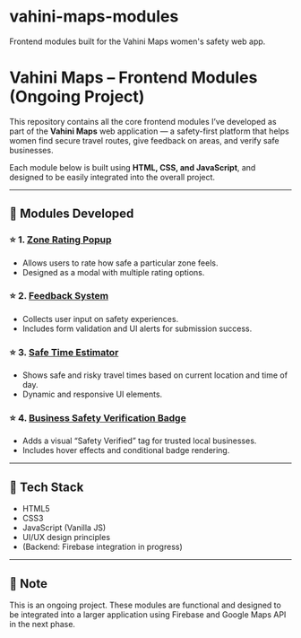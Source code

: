 # vahini-maps-modules
Frontend modules built for the Vahini Maps women's safety web app.
# Vahini Maps – Frontend Modules (Ongoing Project)

This repository contains all the core frontend modules I’ve developed as part of the **Vahini Maps** web application — a safety-first platform that helps women find secure travel routes, give feedback on areas, and verify safe businesses.

Each module below is built using **HTML, CSS, and JavaScript**, and designed to be easily integrated into the overall project.

---

## 🔹 Modules Developed

### ⭐ 1. [Zone Rating Popup](https://github.com/NUJMA/Rating-popup)
- Allows users to rate how safe a particular zone feels.
- Designed as a modal with multiple rating options.

### ⭐ 2. [Feedback System](https://github.com/NUJMA/Feedback-Form)
- Collects user input on safety experiences.
- Includes form validation and UI alerts for submission success.

### ⭐ 3. [Safe Time Estimator](https://github.com/yourusername/safe-time)
- Shows safe and risky travel times based on current location and time of day.
- Dynamic and responsive UI elements.

### ⭐ 4. [Business Safety Verification Badge](https://github.com/yourusername/business-badge)
- Adds a visual “Safety Verified” tag for trusted local businesses.
- Includes hover effects and conditional badge rendering.

---

## 🚀 Tech Stack
- HTML5
- CSS3
- JavaScript (Vanilla JS)
- UI/UX design principles
- (Backend: Firebase integration in progress)

---

## 📌 Note
This is an ongoing project. These modules are functional and designed to be integrated into a larger application using Firebase and Google Maps API in the next phase.

